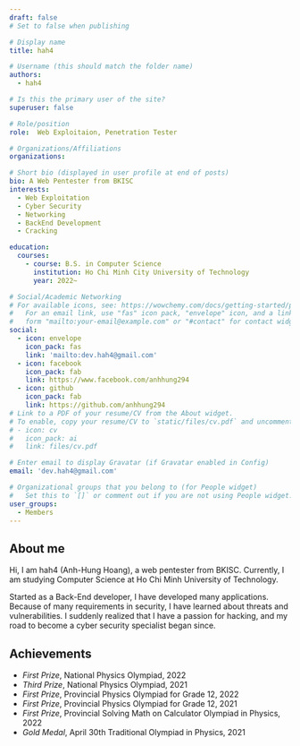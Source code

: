 ```yaml
---
draft: false
# Set to false when publishing

# Display name
title: hah4

# Username (this should match the folder name)
authors:
  - hah4

# Is this the primary user of the site?
superuser: false

# Role/position
role:  Web Exploitaion, Penetration Tester

# Organizations/Affiliations
organizations:

# Short bio (displayed in user profile at end of posts)
bio: A Web Pentester from BKISC
interests:
  - Web Exploitation
  - Cyber Security
  - Networking
  - BackEnd Development
  - Cracking

education:
  courses:
    - course: B.S. in Computer Science
      institution: Ho Chi Minh City University of Technology
      year: 2022~

# Social/Academic Networking
# For available icons, see: https://wowchemy.com/docs/getting-started/page-builder/#icons
#   For an email link, use "fas" icon pack, "envelope" icon, and a link in the
#   form "mailto:your-email@example.com" or "#contact" for contact widget.
social:
  - icon: envelope
    icon_pack: fas
    link: 'mailto:dev.hah4@gmail.com'
  - icon: facebook
    icon_pack: fab
    link: https://www.facebook.com/anhhung294
  - icon: github
    icon_pack: fab
    link: https://github.com/anhhung294
# Link to a PDF of your resume/CV from the About widget.
# To enable, copy your resume/CV to `static/files/cv.pdf` and uncomment the lines below.
# - icon: cv
#   icon_pack: ai
#   link: files/cv.pdf

# Enter email to display Gravatar (if Gravatar enabled in Config)
email: 'dev.hah4@gmail.com'

# Organizational groups that you belong to (for People widget)
#   Set this to `[]` or comment out if you are not using People widget.
user_groups:
  - Members
---
```


## About me

Hi, I am hah4 (Anh-Hung Hoang), a web pentester from BKISC. Currently, I am studying Computer Science at Ho Chi Minh University of Technology.

Started as a Back-End developer, I have developed many applications. Because of many requirements in security, I have learned about threats and vulnerabilities. I suddenly realized that I have a passion for hacking, and my road to become a cyber security specialist began since.

## Achievements

+ *First Prize*, National Physics Olympiad, 2022
+ *Third Prize*, National Physics Olympiad, 2021
+ *First Prize*, Provincial Physics Olympiad for Grade 12, 2022
+ *First Prize*, Provincial Physics Olympiad for Grade 12, 2021
+ *First Prize*, Provincial Solving Math on Calculator Olympiad in Physics, 2022
+ *Gold Medal*, April 30th Traditional Olympiad in Physics, 2021

